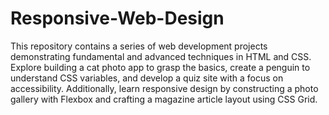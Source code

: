 # Responsive-Web-Design
 This repository contains a series of web development projects demonstrating fundamental and advanced techniques in HTML and CSS. Explore building a cat photo app to grasp the basics, create a penguin to understand CSS variables, and develop a quiz site with a focus on accessibility. Additionally, learn responsive design by constructing a photo gallery with Flexbox and crafting a magazine article layout using CSS Grid.
